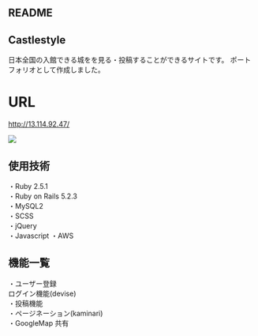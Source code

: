 ## README

 ## Castlestyle
日本全国の入館できる城をを見る・投稿することができるサイトです。  ポートフォリオとして作成しました。
# URL
<http://13.114.92.47/>

![](https://i.gyazo.com/2a1a23c249a4281f20703328a6427015.jpg)

## 使用技術

・Ruby 2.5.1<br>・Ruby on Rails 5.2.3<br>・MySQL2<br>・SCSS<br>・jQuery<br>・Javascript  ・AWS

## 機能一覧

・ユーザー登録<br>ログイン機能(devise)<br>・投稿機能<br>・ページネーション(kaminari)<br>・GoogleMap 共有


